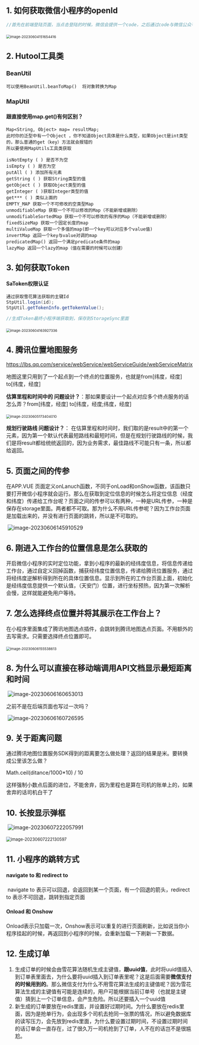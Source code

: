 ## 1.	如何获取微信小程序的openId

```java
//首先在前端登陆页面，当点击登陆的时候，微信会提供一个code，之后通过code与微信公众平台注册的AppId和密钥，发送给微信服务器，微信服务器会解析生成OpenID

```

​	<img src="代驾笔记.assets/image-20230604151654416.png" alt="image-20230604151654416" style="zoom:67%;" />

## 2.	Hutool工具类

### BeanUtil

```
可以使用BeanUtil.beanToMap()  将对象转换为Map
```

### MapUtil

#### 跟直接使用map.get()有何区别？

```
Map<String, Object> map= resultMap;
此时你的泛型中有一个Object ，你不知道Object具体是什么类型，如果Object是int类型的，那么普通的get（key）方法就会报错的
所以要使用MapUtils工具类获取
```

```
isNotEmpty ( ) 是否不为空
isEmpty ( ) 是否为空
putAll ( ) 添加所有元素
getString ( ) 获取String类型的值
getObject ( ) 获取Object类型的值
getInteger ( )获取Integer类型的值
get*** ( ) 类似上面的
EMPTY_MAP 获取一个不可修改的空类型Map
unmodifiableMap 获取一个不可以修改的Map（不能新增或删除）
unmodifiableSortedMap 获取一个不可以修改的有序的Map（不能新增或删除）
fixedSizeMap 获取一个固定长度的map
multiValueMap 获取一个多值的map(即一个key可以对应多个value值)
invertMap 返回一个key与value对调的map
predicatedMap() 返回一个满足predicate条件的map
lazyMap 返回一个lazy的map（值在需要的时候可以创建）
```

## 3.	如何获取Token

#### SaToken权限认证

```java
通过获取雪花算法获取的主键Id
StpUtil.login(id);
StpUtil.getTokenInfo.getTokenValue();

//生成Token最终小程序端获取到，保存到StorageSync里面
```

​	<img src="代驾笔记.assets/image-20230604163927336.png" alt="image-20230604163927336" style="zoom:67%;" />

## 4.	腾讯位置地图服务

https://lbs.qq.com/service/webService/webServiceGuide/webServiceMatrix

地图这里只用到了一个起点到一个终点的位置服务，也就是from[纬度，经度] 	 to[纬度，经度]

**估算里程和时间中的	问题设计？**：那如果要设计一个起点对应多个终点服务的话怎么弄？from[纬度，经度]		 to[纬度，经度;纬度，经度]

​	<img src="代驾笔记.assets/image-20230605173404010.png" alt="image-20230605173404010" style="zoom: 67%;" />

**规划行驶路线	问题设计？**：	在估算里程和时间时，我们取的是result中的第一个元素，因为第一个默认代表最短路线和最短时间，但是在规划行驶路线的时候，我们是将result都给统统返回的，因为业务需求，最佳路线不可能只有一条，所以都给返回。

## 5.	页面之间的传参

在APP.VUE	页面定义onLanuch函数，不同于onLoad和onShow函数，该函数只要打开微信小程序就会运行。那么在获取到定位信息的时候怎么将定位信息（经度和纬度）传递给工作台呢？页面之间的传参可以有两种，一种是URL传参，一种是保存在storage里面。两者都不可取。那为什么不用URL传参呢？因为工作台页面是加载出来的，并没有进行页面的跳转，所以是不可取的。

​	![image-20230606145910529](代驾笔记.assets/image-20230606145910529.png)

## 6.	刚进入工作台的位置信息是怎么获取的

开启微信小程序的实时定位功能，拿到小程序的最新的经纬度信息，将信息传递给工作台，通过自定义回掉函数，捕获经纬度位置信息，传递给腾讯位置服务，通过将经纬度逆解析得到所在的具体位置信息。显示到所在的工作台页面上面，初始化是经纬度信息提供一个默认值，（天安门）位置，进行坐标预热，因为第一次解析会慢，这样就能避免用户等待。

## 7.	怎么选择终点位置并将其展示在工作台上？

在小程序里面集成了腾讯地图选点插件，会跳转到腾讯地图选点页面。不用额外的去写需求。只需要选择终点位置即可。

​	<img src="代驾笔记.assets/image-20230606155538613.png" alt="image-20230606155538613" style="zoom: 67%;" />

## 8.	为什么可以直接在移动端调用API文档显示最短距离和时间

​	![image-20230606160653013](代驾笔记.assets/image-20230606160653013.png)

之前不是在后端页面也写过一次吗？

​	![image-20230606160726595](代驾笔记.assets/image-20230606160726595.png)

## 9.	关于距离问题

通过腾讯地图位置服务SDK得到的距离要怎么做处理？返回的结果是米。要转换成公里该怎么做？

Math.ceil(ditance/1000*10) / 10

这样强制小数点后面的进位，不能舍弃，因为里程也是算在司机的账单上的，如果舍弃的话司机白干了

## 10.	长按显示弹框

​	![image-20230607222057991](代驾笔记.assets/image-20230607222057991.png)

​	<img src="代驾笔记.assets/image-20230607222130597.png" alt="image-20230607222130597" style="zoom:80%;" />

## 11.	小程序的跳转方式

#### 	navigate to 和 redirect to 

​	navigate to 表示可以回退，会返回到某一个页面，有一个回退的箭头，redirect to 表示不可回退，跳转到指定页面

#### 	Onload 和 Onshow

​	Onload表示只加载一次，Onshow表示可以重复的进行页面刷新，比如说当你小程序挂起的时候，再返回到小程序的时候，会重新加载一下刷新一下数据。

## 12.	生成订单

1. 生成订单的时候会由雪花算法随机生成主键值，**跟uuid值**，此时将uuid值插入到订单表里面去，为什么要将uuid插入到订单表里呢？这是后面需要**微信支付的时候用到的**。那么微信支付为什么不用雪花算法生成的主键值呢？因为雪花算法生成的主键值有可能是连续的，用户可能根据当前订单号（也就是主键值）猜到上一个订单信息，会产生危险。所以还要插入一个uuid值
2. 新生成的订单要放在redis里面，并设置好过期时间。为什么要放在redis里面，因为是抢单行为，会出现多个司机去抢同一张票的情况，所以避免数据库的读写压力，会先放到redis里面，为什么要设置过期时间，不设置过期时间的话订单会一直存在，过了很久万一司机抢到了订单，人不在的话岂不是很尴尬。